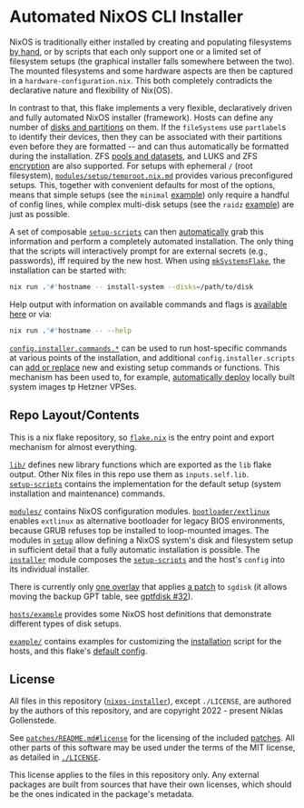
# Automated NixOS CLI Installer

NixOS is traditionally either installed by creating and populating filesystems [by hand](https://nixos.org/manual/nixos/stable/index.html#sec-installation-manual-partitioning), or by scripts that each only support one or a limited set of filesystem setups (the graphical installer falls somewhere between the two).
The mounted filesystems and some hardware aspects are then be captured in a `hardware-configuration.nix`.
This both completely contradicts the declarative nature and flexibility of Nix(OS).

In contrast to that, this flake implements a very flexible, declaratively driven and fully automated NixOS installer (framework).
Hosts can define any number of [disks and partitions](./modules/setup/disks.nix.md) on them.
If the `fileSystems` use `partlabel`s to identify their devices, then they can be associated with their partitions even before they are formatted -- and can thus automatically be formatted during the installation.
ZFS [pools and datasets](./modules/setup/zfs.nix.md), and LUKS and ZFS [encryption](./modules/setup/keystore.nix.md) are also supported.
For setups with ephemeral `/` (root filesystem), [`modules/setup/temproot.nix.md`](./modules/setup/temproot.nix.md) provides various preconfigured setups.
This, together with convenient defaults for most of the options, means that simple setups (see the `minimal` [example](./hosts/example.nix.md)) only require a handful of config lines, while complex multi-disk setups (see the `raidz` [example](./hosts/example.nix.md)) are just as possible.

A set of composable [`setup-scripts`](./lib/setup-scripts/) can then [automatically](https://github.com/NiklasGollenstede/nix-functions/blob/master/lib/scripts.nix#substituteImplicit) grab this information and perform a completely automated installation.
The only thing that the scripts will interactively prompt for are external secrets (e.g., passwords), iff required by the new host.
When using [`mkSystemsFlake`](./lib/nixos.nix#mkSystemsFlake), the installation can be started with:
```bash
nix run .'#'hostname -- install-system --disks=/path/to/disk
```
Help output with information on available commands and flags is [available here](https://github.com/NiklasGollenstede/nixos-installer/wiki/−−help-Output) or via:
```bash
nix run .'#'hostname -- --help
```

[`config.installer.commands.*`](./modules/installer.nix.md) can be used to run host-specific commands at various points of the installation, and additional `config.installer.scripts` can [add or replace](./lib/setup-scripts/README.md) new and existing setup commands or functions.
This mechanism has been used to, for example, <!-- [automatically restore of ZFS backups]() during the installation, or to --> [automatically deploy](https://github.com/NiklasGollenstede/nix-wiplib/blob/master/modules/hardware/hetzner-vps.nix.md#installation--testing) locally built system images tp Hetzner VPSes.


## Repo Layout/Contents

This is a nix flake repository, so [`flake.nix`](./flake.nix) is the entry point and export mechanism for almost everything.

[`lib/`](./lib/) defines new library functions which are exported as the `lib` flake output. Other Nix files in this repo use them as `inputs.self.lib`. \
[`setup-scripts`](./lib/setup-scripts/) contains the implementation for the default setup (system installation and maintenance) commands.

[`modules/`](./modules/) contains NixOS configuration modules.
[`bootloader/extlinux`](./modules/bootloader/extlinux.nix.md) enables `extlinux` as alternative bootloader for legacy BIOS environments, because GRUB refuses top be installed to loop-mounted images.
The modules in [`setup`](./modules/setup/) allow defining a NixOS system's disk and filesystem setup in sufficient detail that a fully automatic installation is possible.
The [`installer`](./modules/installer.nix.md) module composes the [`setup-scripts`](./lib/setup-scripts/) and the host's `config` into its individual installer.

There is currently only [one overlay](./overlays/gptfdisk.nix.md) that applies [a patch](./patches/gptfdisk-move-secondary-table.patch) to `sgdisk` (it allows moving the backup GPT table, see [gptfdisk #32](https://sourceforge.net/p/gptfdisk/code/merge-requests/32/)).

[`hosts/example`](./hosts/example.nix.md) provides some NixOS host definitions that demonstrate different types of disk setups.

[`example/`](./example/) contains examples for customizing the [installation](./example/install.sh.md) script for the hosts, and this flake's [default config](./example/defaultConfig/flake.nix).


## License

All files in this repository ([`nixos-installer`](https://github.com/NiklasGollenstede/nixos-installer)), except `./LICENSE`, are authored by the authors of this repository, and are copyright 2022 - present Niklas Gollenstede.

See [`patches/README.md#license`](./patches/README.md#license) for the licensing of the included [patches](./patches/).
All other parts of this software may be used under the terms of the MIT license, as detailed in [`./LICENSE`](./LICENSE).

This license applies to the files in this repository only.
Any external packages are built from sources that have their own licenses, which should be the ones indicated in the package's metadata.
